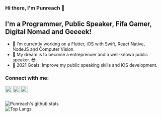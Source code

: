 ### Hi there, I'm Punreach 👋

## I'm a Programmer, Public Speaker, Fifa Gamer, Digital Nomad and Geeeek!

- 🔭 I’m currently working on a Flutter, iOS with Swift, React Native, NodeJS and Computer Vision.
- 🌱 My dream is to become a entreprenuer and a well-known public speaker. 😎
- 🥅 2021 Goals: Improve my public speaking skills and iOS development.

### Connect with me:

[<img align="left" alt="Terry | YouTube" width="22px" src="https://cdn.jsdelivr.net/npm/simple-icons@v3/icons/youtube.svg" />][youtube]
[<img align="left" alt="Terry | LinkedIn" width="22px" src="https://cdn.jsdelivr.net/npm/simple-icons@v3/icons/linkedin.svg" />][linkedin]
[<img align="left" alt="Terry | Instagram" width="22px" src="https://cdn.jsdelivr.net/npm/simple-icons@v3/icons/instagram.svg" />][instagram]

<br />
<br />

![Punreach's github stats](https://github-readme-stats.vercel.app/api?username=punreachrany&count_private=true&show_icons=true)  
![Top Langs](https://github-readme-stats.vercel.app/api/top-langs/?username=punreachrany&langs_count=8)

[youtube]: https://www.youtube.com/channel/UCvvXWyMdvo2nqE_OXP0ASpw
[instagram]: https://www.instagram.com/punreach_rany/
[linkedin]: https://www.linkedin.com/in/punreach-rany-developer/

